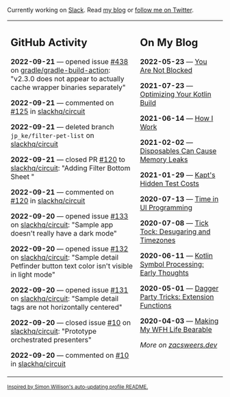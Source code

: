 Currently working on [Slack](https://slack.com/). Read [my blog](https://zacsweers.dev/) or [follow me on Twitter](https://twitter.com/ZacSweers).

<table><tr><td valign="top" width="60%">

## GitHub Activity
<!-- githubActivity starts -->
**2022-09-21** — opened issue [#438](https://github.com/gradle/gradle-build-action/issues/438) on [gradle/gradle-build-action](https://github.com/gradle/gradle-build-action): "v2.3.0 does not appear to actually cache wrapper binaries separately"

**2022-09-21** — commented on [#125](https://github.com/slackhq/circuit/pull/125#issuecomment-1253194574) in [slackhq/circuit](https://github.com/slackhq/circuit)

**2022-09-21** — deleted branch `jp_ke/filter-pet-list` on [slackhq/circuit](https://github.com/slackhq/circuit)

**2022-09-21** — closed PR [#120](https://github.com/slackhq/circuit/pull/120) to [slackhq/circuit](https://github.com/slackhq/circuit): "Adding Filter Bottom Sheet "

**2022-09-21** — commented on [#120](https://github.com/slackhq/circuit/pull/120#issuecomment-1253191971) in [slackhq/circuit](https://github.com/slackhq/circuit)

**2022-09-20** — opened issue [#133](https://github.com/slackhq/circuit/issues/133) on [slackhq/circuit](https://github.com/slackhq/circuit): "Sample app doesn't really have a dark mode"

**2022-09-20** — opened issue [#132](https://github.com/slackhq/circuit/issues/132) on [slackhq/circuit](https://github.com/slackhq/circuit): "Sample detail Petfinder button text color isn't visible in light mode"

**2022-09-20** — opened issue [#131](https://github.com/slackhq/circuit/issues/131) on [slackhq/circuit](https://github.com/slackhq/circuit): "Sample detail tags are not horizontally centered"

**2022-09-20** — closed issue [#10](https://github.com/slackhq/circuit/issues/10) on [slackhq/circuit](https://github.com/slackhq/circuit): "Prototype orchestrated presenters"

**2022-09-20** — commented on [#10](https://github.com/slackhq/circuit/issues/10#issuecomment-1253142850) in [slackhq/circuit](https://github.com/slackhq/circuit)
<!-- githubActivity ends -->
</td><td valign="top" width="40%">

## On My Blog
<!-- blog starts -->
**2022-05-23** — [You Are Not Blocked](https://www.zacsweers.dev/you-are-not-blocked/)

**2021-07-23** — [Optimizing Your Kotlin Build](https://www.zacsweers.dev/optimizing-your-kotlin-build/)

**2021-06-14** — [How I Work](https://www.zacsweers.dev/how-i-work/)

**2021-02-02** — [Disposables Can Cause Memory Leaks](https://www.zacsweers.dev/disposables-can-cause-memory-leaks/)

**2021-01-29** — [Kapt's Hidden Test Costs](https://www.zacsweers.dev/kapts-hidden-test-costs/)

**2020-07-13** — [Time in UI Programming](https://www.zacsweers.dev/time-in-ui/)

**2020-07-08** — [Tick Tock: Desugaring and Timezones](https://www.zacsweers.dev/ticktock-desugaring-timezones/)

**2020-06-11** — [Kotlin Symbol Processing: Early Thoughts](https://www.zacsweers.dev/kotlin-symbol-processor-early-thoughts/)

**2020-05-01** — [Dagger Party Tricks: Extension Functions](https://www.zacsweers.dev/dagger-party-tricks-extension-functions/)

**2020-04-03** — [Making My WFH Life Bearable](https://www.zacsweers.dev/making-wfh-life-bearable/)
<!-- blog ends -->
_More on [zacsweers.dev](https://zacsweers.dev/)_
</td></tr></table>

<sub><a href="https://simonwillison.net/2020/Jul/10/self-updating-profile-readme/">Inspired by Simon Willison's auto-updating profile README.</a></sub>